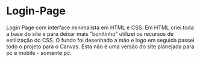 # Login-Page
Login Page com interface minimalista em HTML e CSS.
Em HTML criei toda a base do site e para deixar mais "bonitinho" utilizei os recursos de estilização do CSS. 
O fundo foi desenhado a mão e logo em seguida passei todo o projeto para o Canvas. 
Esta não é uma versão do site planejada para pc e mobile - somente pc. 

